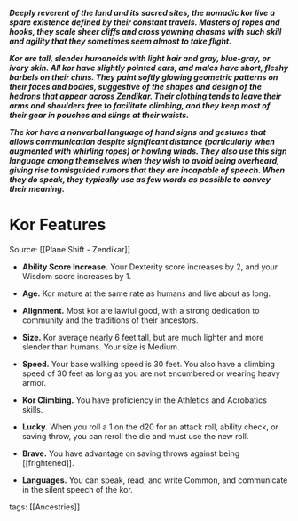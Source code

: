 _**Deeply reverent of the land and its sacred sites, the nomadic kor live a spare existence defined by their constant travels. Masters of ropes and hooks, they scale sheer cliffs and cross yawning chasms with such skill and agility that they sometimes seem almost to take flight.**_

_**Kor are tall, slender humanoids with light hair and gray, blue-gray, or ivory skin. All kor have slightly pointed ears, and males have short, fleshy barbels on their chins. They paint softly glowing geometric patterns on their faces and bodies, suggestive of the shapes and design of the hedrons that appear across Zendikar. Their clothing tends to leave their arms and shoulders free to facilitate climbing, and they keep most of their gear in pouches and slings at their waists.**_

_**The kor have a nonverbal language of hand signs and gestures that allows communication despite significant distance (particularly when augmented with whirling ropes) or howling winds. They also use this sign language among themselves when they wish to avoid being overheard, giving rise to misguided rumors that they are incapable of speech. When they do speak, they typically use as few words as possible to convey their meaning.**_

# Kor Features

Source: [[Plane Shift - Zendikar]]

-   **Ability Score Increase.** Your Dexterity score increases by 2, and your Wisdom score increases by 1.

-   **Age.** Kor mature at the same rate as humans and live about as long.

-   **Alignment.** Most kor are lawful good, with a strong dedication to community and the traditions of their ancestors.

-   **Size.** Kor average nearly 6 feet tall, but are much lighter and more slender than humans. Your size is Medium.

-   **Speed.** Your base walking speed is 30 feet. You also have a climbing speed of 30 feet as long as you are not encumbered or wearing heavy armor.

-   **Kor Climbing.** You have proficiency in the Athletics and Acrobatics skills.

-   **Lucky.** When you roll a 1 on the d20 for an attack roll, ability check, or saving throw, you can reroll the die and must use the new roll.

-   **Brave.** You have advantage on saving throws against being [[frightened]].

-   **Languages.** You can speak, read, and write Common, and communicate in the silent speech of the kor.

tags: [[Ancestries]]
